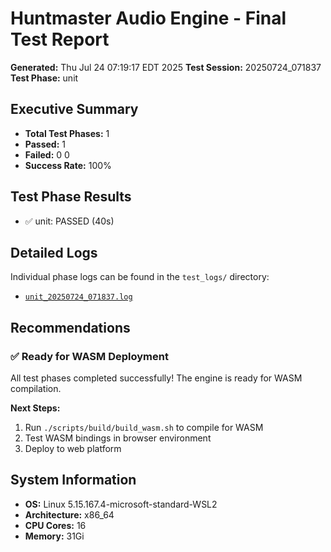 # Huntmaster Audio Engine - Final Test Report

**Generated:** Thu Jul 24 07:19:17 EDT 2025
**Test Session:** 20250724_071837
**Test Phase:** unit

## Executive Summary

- **Total Test Phases:** 1
- **Passed:** 1
- **Failed:** 0
0
- **Success Rate:** 100%

## Test Phase Results

- ✅ unit: PASSED (40s)

## Detailed Logs

Individual phase logs can be found in the `test_logs/` directory:

- [`unit_20250724_071837.log`](./unit_20250724_071837.log)

## Recommendations

### ✅ Ready for WASM Deployment

All test phases completed successfully! The engine is ready for WASM compilation.

**Next Steps:**
1. Run `./scripts/build/build_wasm.sh` to compile for WASM
2. Test WASM bindings in browser environment
3. Deploy to web platform

## System Information

- **OS:** Linux 5.15.167.4-microsoft-standard-WSL2
- **Architecture:** x86_64
- **CPU Cores:** 16
- **Memory:** 31Gi

